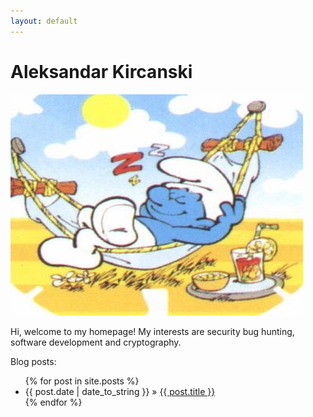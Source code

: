 ```yaml
---
layout: default
---
```


# Aleksandar Kircanski

![image](images/smurf2.jpg)

Hi, welcome to my homepage! My interests are security bug hunting, software development and cryptography. 

Blog posts:

<ul class="posts">
{% for post in site.posts %}
  <li><span class="hero">{{ post.date | date_to_string }}</span> &raquo; <a href="{{ post.url }}">{{ post.title }}</a></li>
{% endfor %}

